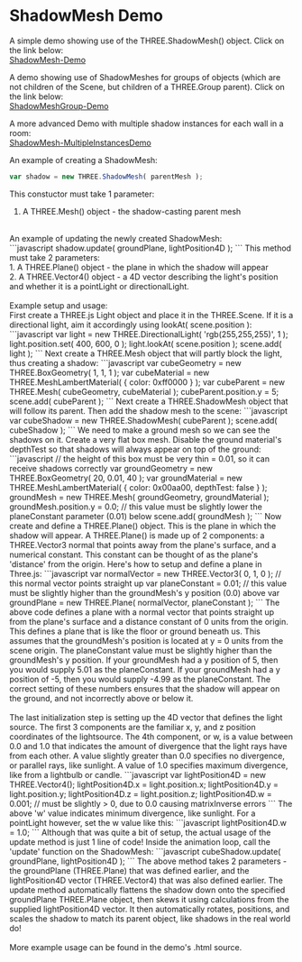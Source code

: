 # ShadowMesh Demo
A simple demo showing use of the THREE.ShadowMesh() object. Click on the link below: <br>
[ShadowMesh-Demo](http://erichlof.github.io/ShadowMesh-Demo/ShadowMesh-Demo.html)  <br>

A demo showing use of ShadowMeshes for groups of objects (which are not children of the Scene, but children of a THREE.Group parent). Click on the link below: <br>
[ShadowMeshGroup-Demo](http://erichlof.github.io/ShadowMesh-Demo/ShadowMeshGroup-Demo.html)  <br>

A more advanced Demo with multiple shadow instances for each wall in a room: <br>
[ShadowMesh-MultipleInstancesDemo](http://erichlof.github.io/ShadowMesh-Demo/ShadowMesh-MultipleInstancesDemo.html)  <br>

An example of creating a ShadowMesh: <br>
```javascript
var shadow = new THREE.ShadowMesh( parentMesh );
```
This constuctor must take 1 parameter: <br> 
1. A THREE.Mesh() object - the shadow-casting parent mesh <br>
<br>
An example of updating the newly created ShadowMesh: <br>
```javascript
shadow.update( groundPlane, lightPosition4D );
```
This method must take 2 parameters: <br> 
1. A THREE.Plane() object - the plane in which the shadow will appear <br>
2. A THREE.Vector4() object - a 4D vector describing the light's position and whether it is a pointLight or directionalLight. <br>
<br>
Example setup and usage: <br>
First create a THREE.js Light object and place it in the THREE.Scene. If it is a directional light, aim it accordingly using lookAt( scene.position ):
```javascript
var light = new THREE.DirectionalLight( 'rgb(255,255,255)', 1 );
light.position.set( 400, 600, 0 );
light.lookAt( scene.position );
scene.add( light );
```
Next create a THREE.Mesh object that will partly block the light, thus creating a shadow:
```javascript
var cubeGeometry = new THREE.BoxGeometry( 1, 1, 1 );
var cubeMaterial = new THREE.MeshLambertMaterial( { color: 0xff0000 } );
var cubeParent = new THREE.Mesh( cubeGeometry, cubeMaterial );
cubeParent.position.y = 5;
scene.add( cubeParent );
```
Next create a THREE.ShadowMesh object that will follow its parent.  Then add the shadow mesh to the scene:
```javascript
var cubeShadow = new THREE.ShadowMesh( cubeParent );
scene.add( cubeShadow );
```
We need to make a ground mesh so we can see the shadows on it.  Create a very flat box mesh.  Disable the ground material's depthTest so that shadows will always appear on top of the ground:
```javascript
  // the height of this box must be very thin = 0.01, so it can receive shadows correctly
var groundGeometry = new THREE.BoxGeometry( 20, 0.01, 40 );
var groundMaterial = new THREE.MeshLambertMaterial( { 
	color: 0x00aa00,
	depthTest: false
} );
groundMesh = new THREE.Mesh( groundGeometry, groundMaterial );
groundMesh.position.y = 0.0; // this value must be slightly lower the planeConstant parameter (0.01) below
scene.add( groundMesh );
```
Now create and define a THREE.Plane() object.  This is the plane in which the shadow will appear.  A THREE.Plane() is made up of 2 components: a THREE.Vector3 normal that points away from the plane's surface, and a numerical constant.  This constant can be thought of as the plane's 'distance' from the origin.  Here's how to setup and define a plane in Three.js: 
```javascript
var normalVector = new THREE.Vector3( 0, 1, 0 ); // this normal vector points straight up
var planeConstant = 0.01; // this value must be slightly higher than the groundMesh's y position (0.0) above
var groundPlane = new THREE.Plane( normalVector, planeConstant );
```
The above code defines a plane with a normal vector that points straight up from the plane's surface and a distance constant of 0 units from the origin.  This defines a plane that is like the floor or ground beneath us.  This assumes that the groundMesh's position is located at y = 0 units from the scene origin.  The planeConstant value must be slightly higher than the groundMesh's y position.  If your groundMesh had a y position of 5, then you would supply 5.01 as the planeConstant. If your groundMesh had a y position of -5, then you would supply -4.99 as the planeConstant.  The correct setting of these numbers ensures that the shadow will appear on the ground, and not incorrectly above or below it. <br>
<br>
The last initialization step is setting up the 4D vector that defines the light source.  The first 3 components are the familiar x, y, and z position coordinates of the lightsource.  The 4th component, or w, is a value between 0.0 and 1.0 that indicates the amount of divergence that the light rays have from each other.  A value slightly greater than 0.0 specifies no divergence, or parallel rays, like sunlight.  A value of 1.0 specifies maximum divergence, like from a lightbulb or candle.
```javascript
var lightPosition4D = new THREE.Vector4();
lightPosition4D.x = light.position.x;
lightPosition4D.y = light.position.y;
lightPosition4D.z = light.position.z;
lightPosition4D.w = 0.001; // must be slightly > 0, due to 0.0 causing matrixInverse errors
```
The above 'w' value indicates minimum divergence, like sunlight.  For a pointLight however, set the w value like this:
```javascript
lightPosition4D.w = 1.0;
```
Although that was quite a bit of setup, the actual usage of the update method is just 1 line of code!  Inside the animation loop, call the 'update' function on the ShadowMesh:
```javascript
cubeShadow.update( groundPlane, lightPosition4D );
```
The above method takes 2 parameters - the groundPlane (THREE.Plane) that was defined earlier, and the lightPosition4D vector (THREE.Vector4) that was also defined earlier.  The update method automatically flattens the shadow down onto the specified groundPlane THREE.Plane object, then skews it using calculations from the supplied lightPosition4D vector.  It then automatically rotates, positions, and scales the shadow to match its parent object, like shadows in the real world do! <br>
<br>
More example usage can be found in the demo's .html source.
